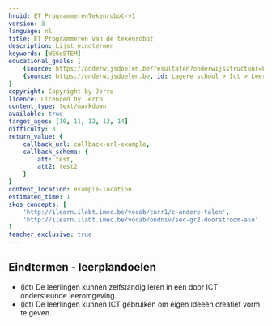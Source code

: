 ```yaml
---
hruid: ET_ProgrammerenTekenrobot-v1
version: 3
language: nl
title: ET Programmeren van de tekenrobot
description: Lijst eindtermen
keywords: [WEGoSTEM]
educational_goals: [
    {source: https://onderwijsdoelen.be/resultaten?onderwijsstructuur=LO&filters=onderwijsniveau%255B0%255D%255Bid%255D%3Df7dcdedc9e9c97a653c7dba05896ef57a333480b%26onderwijsniveau%255B0%255D%255Btitel%255D%3DBasisonderwijs%26onderwijsniveau%255B0%255D%255Bwaarde%255D%3DBasisonderwijs%26bo_onderwijs_subniveau%255B0%255D%255Bid%255D%3Dc6770d35508ce6bdab180b85cb08a171f2ed94be%26bo_onderwijs_subniveau%255B0%255D%255Btitel%255D%3DBasisonderwijs%2520%253E%2520Lager%2520Onderwijs%26bo_onderwijs_subniveau%255B0%255D%255Bwaarde%255D%3DLager%2520Onderwijs, id: Lagere school > Ict > Leergebiedoverschreidende Eindtermen > 4/5}, 
    {source: https://onderwijsdoelen.be, id: Lagere school > Ict > Leergebiedoverschreidende Eindtermen > 4/5}
]
copyright: Copyright by Jerro
licence: Licenced by Jerro
content_type: text/markdown
available: true
target_ages: [10, 11, 12, 13, 14]
difficulty: 3
return_value: {
    callback_url: callback-url-example,
    callback_schema: {
        att: test,
        att2: test2
    }
}
content_location: example-location
estimated_time: 1
skos_concepts: [
    'http://ilearn.ilabt.imec.be/vocab/curr1/c-andere-talen', 
    'http://ilearn.ilabt.imec.be/vocab/ondniv/sec-gr2-doorstroom-aso'
]
teacher_exclusive: true
---
```


## Eindtermen - leerplandoelen


* (ict) De leerlingen kunnen zelfstandig leren in een door ICT ondersteunde leeromgeving.
* (ict) De leerlingen kunnen ICT gebruiken om eigen ideeën creatief vorm te geven.
